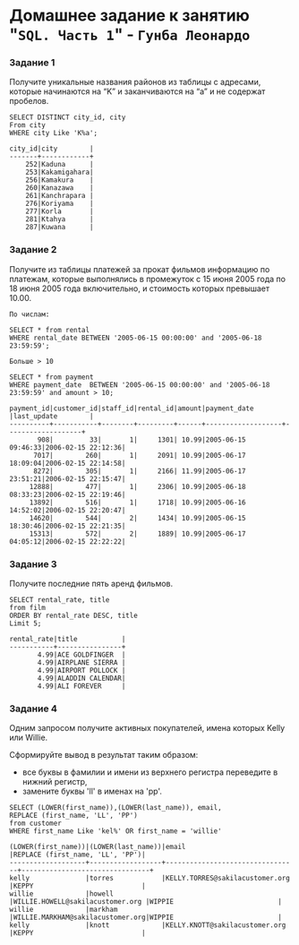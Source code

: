 # Домашнее задание к занятию "`SQL. Часть 1`" - `Гунба Леонардо`

### Задание 1

Получите уникальные названия районов из таблицы с адресами, которые начинаются на “K” и заканчиваются на “a” и не содержат пробелов.

```
SELECT DISTINCT city_id, city
From city
WHERE city Like 'K%a';

city_id|city        |
-------+------------+
    252|Kaduna      |
    253|Kakamigahara|
    256|Kamakura    |
    260|Kanazawa    |
    261|Kanchrapara |
    276|Koriyama    |
    277|Korla       |
    281|Ktahya      |
    287|Kuwana      |
```

### Задание 2

Получите из таблицы платежей за прокат фильмов информацию по платежам, которые выполнялись в промежуток с 15 июня 2005 года по 18 июня 2005 года включительно, и стоимость которых превышает 10.00.


```
По числам:

SELECT * from rental
WHERE rental_date BETWEEN '2005-06-15 00:00:00' and '2005-06-18 23:59:59';

Больше > 10 

SELECT * from payment
WHERE payment_date  BETWEEN '2005-06-15 00:00:00' and '2005-06-18 23:59:59' and amount > 10;

payment_id|customer_id|staff_id|rental_id|amount|payment_date       |last_update        |
----------+-----------+--------+---------+------+-------------------+-------------------+
       908|         33|       1|     1301| 10.99|2005-06-15 09:46:33|2006-02-15 22:12:36|
      7017|        260|       1|     2091| 10.99|2005-06-17 18:09:04|2006-02-15 22:14:58|
      8272|        305|       1|     2166| 11.99|2005-06-17 23:51:21|2006-02-15 22:15:47|
     12888|        477|       1|     2306| 10.99|2005-06-18 08:33:23|2006-02-15 22:19:46|
     13892|        516|       1|     1718| 10.99|2005-06-16 14:52:02|2006-02-15 22:20:47|
     14620|        544|       2|     1434| 10.99|2005-06-15 18:30:46|2006-02-15 22:21:35|
     15313|        572|       2|     1889| 10.99|2005-06-17 04:05:12|2006-02-15 22:22:22|
```

### Задание 3

Получите последние пять аренд фильмов.


```
SELECT rental_rate, title
from film
ORDER BY rental_rate DESC, title
Limit 5;

rental_rate|title           |
-----------+----------------+
       4.99|ACE GOLDFINGER  |
       4.99|AIRPLANE SIERRA |
       4.99|AIRPORT POLLOCK |
       4.99|ALADDIN CALENDAR|
       4.99|ALI FOREVER     |
```

### Задание 4

Одним запросом получите активных покупателей, имена которых Kelly или Willie.

Сформируйте вывод в результат таким образом:

* все буквы в фамилии и имени из верхнего регистра переведите в нижний регистр,
* замените буквы 'll' в именах на 'pp'.

```
SELECT (LOWER(first_name)),(LOWER(last_name)), email,
REPLACE (first_name, 'LL', 'PP')
from customer
WHERE first_name Like 'kel%' OR first_name = 'willie'

(LOWER(first_name))|(LOWER(last_name))|email                            |REPLACE (first_name, 'LL', 'PP')|
-------------------+------------------+---------------------------------+--------------------------------+
kelly              |torres            |KELLY.TORRES@sakilacustomer.org  |KEPPY                           |
willie             |howell            |WILLIE.HOWELL@sakilacustomer.org |WIPPIE                          |
willie             |markham           |WILLIE.MARKHAM@sakilacustomer.org|WIPPIE                          |
kelly              |knott             |KELLY.KNOTT@sakilacustomer.org   |KEPPY                           |

```
